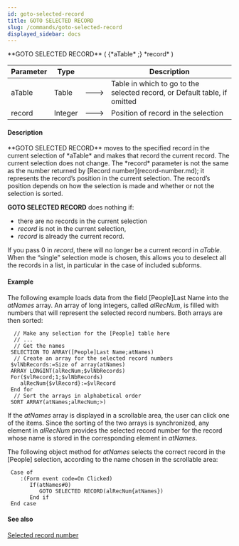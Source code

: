 ```yaml
---
id: goto-selected-record
title: GOTO SELECTED RECORD
slug: /commands/goto-selected-record
displayed_sidebar: docs
---
```


<!--REF #_command_.GOTO SELECTED RECORD.Syntax-->**GOTO SELECTED RECORD** ( {*aTable* ;} *record* )<!-- END REF-->
<!--REF #_command_.GOTO SELECTED RECORD.Params-->
| Parameter | Type |  | Description |
| --- | --- | --- | --- |
| aTable | Table | &#x1F852; | Table in which to go to the selected record, or Default table, if omitted |
| record | Integer | &#x1F852; | Position of record in the selection |

<!-- END REF-->

#### Description 

<!--REF #_command_.GOTO SELECTED RECORD.Summary-->**GOTO SELECTED RECORD** moves to the specified record in the current selection of *aTable* and makes that record the current record.<!-- END REF--> The current selection does not change. The *record* parameter is not the same as the number returned by [Record number](record-number.md); it represents the record’s position in the current selection. The record’s position depends on how the selection is made and whether or not the selection is sorted.

**GOTO SELECTED RECORD** does nothing if:

* there are no records in the current selection
* *record* is not in the current selection,
* *record* is already the current record.

If you pass 0 in *record*, there will no longer be a current record in *aTable*. When the “single” selection mode is chosen, this allows you to deselect all the records in a list, in particular in the case of included subforms.

#### Example 

The following example loads data from the field \[People\]Last Name into the *atNames* array. An array of long integers, called *alRecNum*, is filled with numbers that will represent the selected record numbers. Both arrays are then sorted:

```4d
  // Make any selection for the [People] table here
  // ...
  // Get the names
 SELECTION TO ARRAY([People]Last Name;atNames)
  // Create an array for the selected record numbers
 $vlNbRecords:=Size of array(atNames)
 ARRAY LONGINT(alRecNum;$vlNbRecords)
 For($vlRecord;1;$vlNbRecords)
    alRecNum{$vlRecord}:=$vlRecord
 End for
  // Sort the arrays in alphabetical order
 SORT ARRAY(atNames;alRecNum;>)
```

If the *atNames* array is displayed in a scrollable area, the user can click one of the items. Since the sorting of the two arrays is synchronized, any element in *alRecNum* provides the selected record number for the record whose name is stored in the corresponding element in *atNames*.

The following object method for *atNames* selects the correct record in the \[People\] selection, according to the name chosen in the scrollable area:

```4d
 Case of
    :(Form event code=On Clicked)
       If(atNames#0)
          GOTO SELECTED RECORD(alRecNum{atNames})
       End if
 End case
```

#### See also 

[Selected record number](selected-record-number.md)  